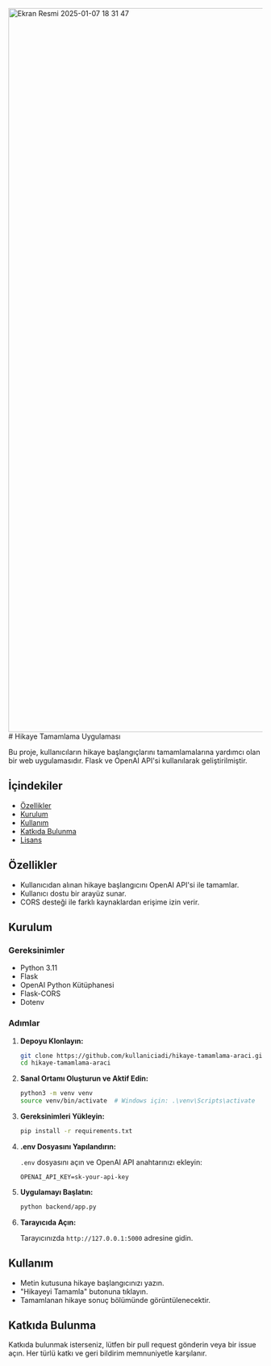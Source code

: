 <img width="1433" alt="Ekran Resmi 2025-01-07 18 31 47" src="https://github.com/user-attachments/assets/e2d51129-2b6c-4913-a42b-fc097a3a5654" /># Hikaye Tamamlama Uygulaması

Bu proje, kullanıcıların hikaye başlangıçlarını tamamlamalarına yardımcı olan bir web uygulamasıdır. Flask ve OpenAI API'si kullanılarak geliştirilmiştir.

## İçindekiler

- [Özellikler](#özellikler)
- [Kurulum](#kurulum)
- [Kullanım](#kullanım)
- [Katkıda Bulunma](#katkıda-bulunma)
- [Lisans](#lisans)

## Özellikler

- Kullanıcıdan alınan hikaye başlangıcını OpenAI API'si ile tamamlar.
- Kullanıcı dostu bir arayüz sunar.
- CORS desteği ile farklı kaynaklardan erişime izin verir.

## Kurulum

### Gereksinimler

- Python 3.11
- Flask
- OpenAI Python Kütüphanesi
- Flask-CORS
- Dotenv

### Adımlar

1. **Depoyu Klonlayın:**

   ```bash
   git clone https://github.com/kullaniciadi/hikaye-tamamlama-araci.git
   cd hikaye-tamamlama-araci
   ```

2. **Sanal Ortamı Oluşturun ve Aktif Edin:**

   ```bash
   python3 -m venv venv
   source venv/bin/activate  # Windows için: .\venv\Scripts\activate
   ```

3. **Gereksinimleri Yükleyin:**

   ```bash
   pip install -r requirements.txt
   ```

4. **.env Dosyasını Yapılandırın:**

   `.env` dosyasını açın ve OpenAI API anahtarınızı ekleyin:

   ```plaintext
   OPENAI_API_KEY=sk-your-api-key
   ```

5. **Uygulamayı Başlatın:**

   ```bash
   python backend/app.py
   ```

6. **Tarayıcıda Açın:**

   Tarayıcınızda `http://127.0.0.1:5000` adresine gidin.

## Kullanım

- Metin kutusuna hikaye başlangıcınızı yazın.
- "Hikayeyi Tamamla" butonuna tıklayın.
- Tamamlanan hikaye sonuç bölümünde görüntülenecektir.
  



## Katkıda Bulunma

Katkıda bulunmak isterseniz, lütfen bir pull request gönderin veya bir issue açın. Her türlü katkı ve geri bildirim memnuniyetle karşılanır.

